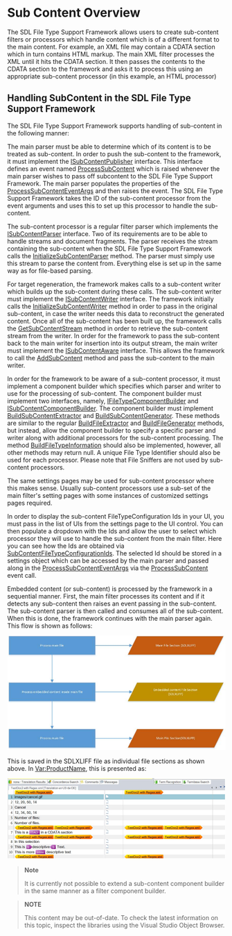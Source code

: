 Sub Content Overview
==

The SDL File Type Support Framework allows users to create sub-content filters or processors which handle content which is of a different format to the main content. For example, an XML file may contain a CDATA section which in turn contains HTML markup. The main XML filter processes the XML until it hits the CDATA section. It then passes the contents to the CDATA section to the framework and asks it to process this using an appropriate sub-content processor (in this example, an HTML processor)

Handling SubContent in the SDL File Type Support Framework
--

The SDL File Type Support Framework supports handling of sub-content in the following manner:

The main parser must be able to determine which of its content is to be treated as sub-content. In order to push the sub-content to the framework, it must implement the [ISubContentPublisher](../../api/filetypesupport/Sdl.FileTypeSupport.Framework.NativeApi.ISubContentPublisher.yml) interface. This interface defines an event named [ProcessSubContent](../../api/filetypesupport/Sdl.FileTypeSupport.Framework.NativeApi.ISubContentPublisher.yml#Sdl_FileTypeSupport_Framework_NativeApi_ISubContentPublisher_ProcessSubContent) which is raised whenever the main parser wishes to pass off subcontent to the SDL File Type Support Framework. The main parser populates the properties of the [ProcessSubContentEventArgs](../../api/filetypesupport/Sdl.FileTypeSupport.Framework.NativeApi.ProcessSubContentEventArgs.yml) and then raises the event. The SDL File Type Support Framework takes the ID of the sub-content processor from the event arguments and uses this to set up this processor to handle the sub-content.

The sub-content processor is a regular filter parser which implements the [ISubContentParser](../../api/filetypesupport/Sdl.FileTypeSupport.Framework.NativeApi.ISubContentParser.yml) interface. Two of its requirements are to be able to handle streams and document fragments. The parser receives the stream containing the sub-content when the SDL File Type Support Framework calls the [InitializeSubContentParser](../../api/filetypesupport/Sdl.FileTypeSupport.Framework.NativeApi.ISubContentParser.yml#Sdl_FileTypeSupport_Framework_NativeApi_ISubContentParser_InitializeSubContentParser_System_IO_Stream_) method. The parser must simply use this stream to parse the content from. Everything else is set up in the same way as for file-based parsing.

For target regeneration, the framework makes calls to a sub-content writer which builds up the sub-content during these calls. The sub-content writer must implement the [ISubContentWriter](../../api/filetypesupport/Sdl.FileTypeSupport.Framework.NativeApi.ISubContentWriter.yml) interface. The framework initially calls the [InitializeSubContentWriter](../../api/filetypesupport/Sdl.FileTypeSupport.Framework.NativeApi.ISubContentWriter.yml#Sdl_FileTypeSupport_Framework_NativeApi_ISubContentWriter_InitializeSubContentWriter_System_IO_Stream_) method in order to pass in the original sub-content, in case the writer needs this data to reconstruct the generated content. Once all of the sub-content has been built up, the framework calls the [GetSubContentStream](../../api/filetypesupport/Sdl.FileTypeSupport.Framework.NativeApi.ISubContentWriter.yml#Sdl_FileTypeSupport_Framework_NativeApi_ISubContentWriter_GetSubContentStream) method in order to retrieve the sub-content stream from the writer. In order for the framework to pass the sub-content back to the main writer for insertion into its output stream, the main writer must implement the [ISubContentAware](../../api/filetypesupport/Sdl.FileTypeSupport.Framework.NativeApi.ISubContentAware.yml) interface. This allows the framework to call the [AddSubContent](../../api/filetypesupport/Sdl.FileTypeSupport.Framework.NativeApi.ISubContentAware.yml#Sdl_FileTypeSupport_Framework_NativeApi_ISubContentAware_AddSubContent_System_IO_Stream_) method and pass the sub-content to the main writer.

In order for the framework to be aware of a sub-content processor, it must implement a component builder which specifies which parser and writer to use for the processing of sub-content. The component builder must implement two interfaces, namely, [IFileTypeComponentBuilder](../../api/filetypesupport/Sdl.FileTypeSupport.Framework.IntegrationApi.IFileTypeComponentBuilder.yml) and [ISubContentComponentBuilder](../../api/filetypesupport/Sdl.FileTypeSupport.Framework.IntegrationApi.ISubContentComponentBuilder.yml). The component builder must implement [BuildSubContentExtractor](../../api/filetypesupport/Sdl.FileTypeSupport.Framework.IntegrationApi.ISubContentComponentBuilder.yml#Sdl_FileTypeSupport_Framework_IntegrationApi_ISubContentComponentBuilder_BuildSubContentExtractor_System_String_) and [BuildSubContentGenerator](../../api/filetypesupport/Sdl.FileTypeSupport.Framework.IntegrationApi.ISubContentComponentBuilder.yml#Sdl_FileTypeSupport_Framework_IntegrationApi_ISubContentComponentBuilder_BuildSubContentGenerator_System_String_). These methods are similar to the regular [BuildFileExtractor](../../api/filetypesupport/Sdl.FileTypeSupport.Framework.IntegrationApi.IFileTypeComponentBuilder.yml#Sdl_FileTypeSupport_Framework_IntegrationApi_IFileTypeComponentBuilder_BuildFileExtractor_System_String_) and [BuildFileGenerator](../../api/filetypesupport/Sdl.FileTypeSupport.Framework.IntegrationApi.IFileTypeComponentBuilder.yml#Sdl_FileTypeSupport_Framework_IntegrationApi_IFileTypeComponentBuilder_BuildFileGenerator_System_String_) methods, but instead, allow the component builder to specify a specific parser and writer along with additional processors for the sub-content processing. The method [BuildFileTypeInformation](../../api/filetypesupport/Sdl.FileTypeSupport.Framework.IntegrationApi.IFileTypeComponentBuilder.yml#Sdl_FileTypeSupport_Framework_IntegrationApi_IFileTypeComponentBuilder_BuildFileTypeInformation_System_String_) should also be implemented, however, all other methods may return null. A unique File Type Identifier should also be used for each processor. Please note that File Sniffers are not used by sub-content processors.

The same settings pages may be used for sub-content processor where this makes sense. Usually sub-content processors use a sub-set of the main filter's setting pages with some instances of customized settings pages required.

In order to display the sub-content FileTypeConfiguration Ids in your UI, you must pass in the list of UIs from the settings page to the UI control. You can then populate a dropdown with the Ids and allow the user to select which processor they will use to handle the sub-content from the main filter. Here you can see how the Ids are obtained via [SubContentFileTypeConfigurationIds](../../api/filetypesupport/Sdl.FileTypeSupport.Framework.Core.Settings.IFileTypeConfigurationAware.yml#Sdl_FileTypeSupport_Framework_Core_Settings_IFileTypeConfigurationAware_SubContentFileTypeConfigurationIds). The selected Id should be stored in a settings object which can be accessed by the main parser and passed along in the [ProcessSubContentEventArgs](../../api/filetypesupport/Sdl.FileTypeSupport.Framework.NativeApi.ProcessSubContentEventArgs.yml) via the [ProcessSubContent](../../api/filetypesupport/Sdl.FileTypeSupport.Framework.NativeApi.ISubContentPublisher.yml#Sdl_FileTypeSupport_Framework_NativeApi_ISubContentPublisher_ProcessSubContent) event call.

Embedded content (or sub-content) is processed by the framework in a sequential manner. First, the main filter processes its content and if it detects any sub-content then raises an event passing in the sub-content. The sub-content parser is then called and consumes all of the sub-content. When this is done, the framework continues with the main parser again. This flow is shown as follows:

![EmbeddedContentFlow](images/EmbeddedContentFlow.jpg)

This is saved in the SDLXLIFF file as individual file sections as shown above. In <Var:ProductName>, this is presented as:

![SEEC](images/SEEC.jpg)

>**Note**
>
>It is currently not possible to extend a sub-content component builder in the same manner as a filter component builder.

>**NOTE**
>
> This content may be out-of-date. To check the latest information on this topic, inspect the libraries using the Visual Studio Object Browser.
